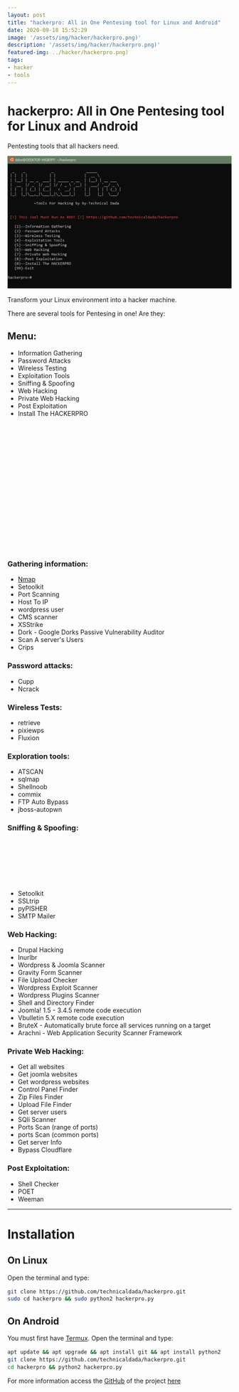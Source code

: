 ```yaml
---
layout: post
title: "hackerpro: All in One Pentesing tool for Linux and Android"
date: 2020-09-18 15:52:29
image: '/assets/img/hacker/hackerpro.png)'
description: '/assets/img/hacker/hackerpro.png)'
featured-img: ../hacker/hackerpro.png)
tags:
- hacker
- tools
---
```


# hackerpro: All in One Pentesing tool for Linux and Android
Pentesting tools that all hackers need.

![hackerpro: All in One Pentesing tool for Linux and Android](/assets/img/hacker/hackerpro.png)

Transform your Linux environment into a hacker machine.

There are several tools for Pentesing in one! Are they:

## Menu:

- Information Gathering
- Password Attacks
- Wireless Testing
- Exploitation Tools
- Sniffing & Spoofing
- Web Hacking
- Private Web Hacking
- Post Exploitation
- Install The HACKERPRO

<!-- QUADRADO -->
<script async src="//pagead2.googlesyndication.com/pagead/js/adsbygoogle.js"></script>
<ins class="adsbygoogle"
style="display:inline-block;width:336px;height:280px"
data-ad-client="ca-pub-2838251107855362"
data-ad-slot="5351066970"></ins>
<script>
(adsbygoogle = window.adsbygoogle || []).push({});
</script>

### Gathering information:

- [Nmap](https://www.youtube.com/watch?v=LFjMu993uAA)
- Setoolkit
- Port Scanning
- Host To IP
- wordpress user
- CMS scanner
- XSStrike
- Dork - Google Dorks Passive Vulnerability Auditor
- Scan A server's Users
- Crips

### Password attacks:

- Cupp
- Ncrack

### Wireless Tests:

- retrieve
- pixiewps
- Fluxion

### Exploration tools:

- ATSCAN
- sqlmap
- Shellnoob
- commix
- FTP Auto Bypass
- jboss-autopwn

### Sniffing & Spoofing:

<!-- LISTA MIN -->
<script async src="//pagead2.googlesyndication.com/pagead/js/adsbygoogle.js"></script>
<ins class="adsbygoogle"
style="display:inline-block;width:730px;height:95px"
data-ad-client="ca-pub-2838251107855362"
data-ad-slot="5351066970"></ins>
<script>
(adsbygoogle = window.adsbygoogle || []).push({});
</script>

- Setoolkit
- SSLtrip
- pyPISHER
- SMTP Mailer

### Web Hacking:

- Drupal Hacking
- Inurlbr
- Wordpress & Joomla Scanner
- Gravity Form Scanner
- File Upload Checker
- Wordpress Exploit Scanner
- Wordpress Plugins Scanner
- Shell and Directory Finder
- Joomla! 1.5 - 3.4.5 remote code execution
- Vbulletin 5.X remote code execution
- BruteX - Automatically brute force all services running on a target
- Arachni - Web Application Security Scanner Framework

### Private Web Hacking:

- Get all websites
- Get joomla websites
- Get wordpress websites
- Control Panel Finder
- Zip Files Finder
- Upload File Finder
- Get server users
- SQli Scanner
- Ports Scan (range of ports)
- ports Scan (common ports)
- Get server Info
- Bypass Cloudflare

<!-- RETANGULO LARGO 2 -->
<script async src="//pagead2.googlesyndication.com/pagead/js/adsbygoogle.js"></script>
<ins class="adsbygoogle"
style="display:block; text-align:center;"
data-ad-layout="in-article"
data-ad-format="fluid"
data-ad-client="ca-pub-2838251107855362"
data-ad-slot="8549252987"></ins>
<script>
(adsbygoogle = window.adsbygoogle || []).push({});
</script>

### Post Exploitation:

- Shell Checker
- POET
- Weeman

---

# Installation
## On Linux
Open the terminal and type:
```sh
git clone https://github.com/technicaldada/hackerpro.git
sudo cd hackerpro && sudo python2 hackerpro.py
```

## On Android
You must first have [Termux](https://play.google.com/store/apps/details?id=com.termux). Open the terminal and type:
```sh
apt update && apt upgrade && apt install git && apt install python2
git clone https://github.com/technicaldada/hackerpro.git
cd hackerpro && python2 hackerpro.py
```

For more information access the [GitHub](https://terminalroot.com.br/git/) of the project [here](https://github.com/technicaldada/hackerpro)

<!-- RETANGULO LARGO -->
<script async src="https://pagead2.googlesyndication.com/pagead/js/adsbygoogle.js"></script>
<!-- Informat -->
<ins class="adsbygoogle"
style="display:block"
data-ad-client="ca-pub-2838251107855362"
data-ad-slot="2327980059"
data-ad-format="auto"
data-full-width-responsive="true"></ins>
<script>
(adsbygoogle = window.adsbygoogle || []).push({});
</script>
    
